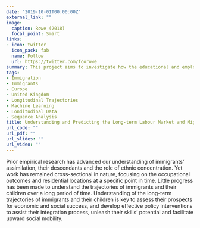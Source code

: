 ```yaml
---
date: "2019-10-01T00:00:00Z"
external_link: ""
image:
  caption: Rowe (2018)
  focal_point: Smart
links:
- icon: twitter
  icon_pack: fab
  name: Follow
  url: https://twitter.com/fcorowe
summary: This project aims to investigate how the educational and employment trajectories of immigrants and their children in the UK evolve and interact; and, how factors related to their residential environment, early life context and critical life transitions shape these trajectories between 1991-2017.
tags:
- Immigration
- Immigrants
- Europe
- United Kingdom
- Longitudinal Trajectories
- Machine Learning
- Londitudinal Data
- Sequence Analysis
title: Understanding and Predicting the Long-term Labour Market and Migration Trajectories of Immigrants and Their Children in the United Kingdom
url_code: ""
url_pdf: ""
url_slides: ""
url_video: ""
---
```


Prior empirical research has advanced our understanding of immigrants’ assimilation, their descendants and the role of ethnic concentration. Yet work has remained cross-sectional in nature, focusing on the occupational outcomes and residential locations at a specific point in time. Little progress has been made to understand the trajectories of immigrants and their children over a long period of time. Understanding of the long-term trajectories of immigrants and their children is key to assess their prospects for economic and social success, and develop effective policy interventions to assist their integration process, unleash their skills’ potential and facilitate upward social mobility.
